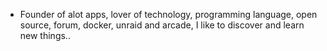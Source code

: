 - Founder of alot apps, lover of technology, programming language, open source, forum, docker, unraid and arcade, I like to discover and learn new things..
  <br>


































































































































































































































































































































































































































































